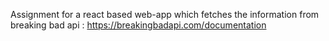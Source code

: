 Assignment for a react based web-app which fetches the information from breaking bad api : https://breakingbadapi.com/documentation

